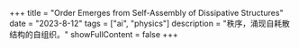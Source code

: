 +++
title = "Order Emerges from Self-Assembly of Dissipative Structures"
date = "2023-8-12"
tags = ["ai", "physics"]
description = "秩序，涌现自耗散结构的自组织。"
showFullContent = false
+++



